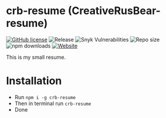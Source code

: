 # crb-resume (CreativeRusBear-resume) 
[![GitHub license](https://img.shields.io/badge/license-MIT-green.svg)](https://github.com/CreativeRusBear/npm-package-resume/blob/master/LICENSE) ![Release](https://img.shields.io/npm/v/crb-resume.svg) ![Snyk Vulnerabilities ](https://img.shields.io/badge/vulnerabilities-0-brightgreen.svg) ![Repo size](https://img.shields.io/github/repo-size/CreativeRusBear/npm-package-resume.svg) ![npm downloads](https://img.shields.io/npm/dt/crb-resume.svg) [![Website](https://img.shields.io/badge/website-up-brightgreen.svg)](https://www.npmjs.com/package/crb-resume)

This is my small resume.

# Installation
* Run `npm i -g crb-resume`
* Then in terminal run `crb-resume`
* Done
